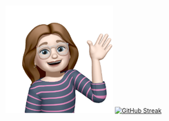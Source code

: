 <p align="center">
  <img src="me-purple.png" width="250">
  <a href="https://git.io/streak-stats">
    <img src="https://streak-stats.demolab.com?user=hrmvlg&theme=tokyonight-duo&border_radius=15&date_format=j%20M%5B%20Y%5D&card_width=500" 
      alt="GitHub Streak" />
  </a>
</p>
